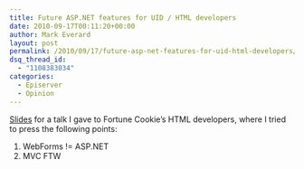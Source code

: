 ```yaml
---
title: Future ASP.NET features for UID / HTML developers
date: 2010-09-17T00:11:20+00:00
author: Mark Everard
layout: post
permalink: /2010/09/17/future-asp-net-features-for-uid-html-developers/
dsq_thread_id:
  - "1108383034"
categories:
  - Episerver
  - Opinion
---
```

[Slides](https://www.slideshare.net/mobile/ev2000/uid-asp-net4) for a talk I gave to Fortune Cookie&#8217;s HTML developers, where I tried to press the following points:

1. WebForms != ASP.NET
2. MVC FTW 
